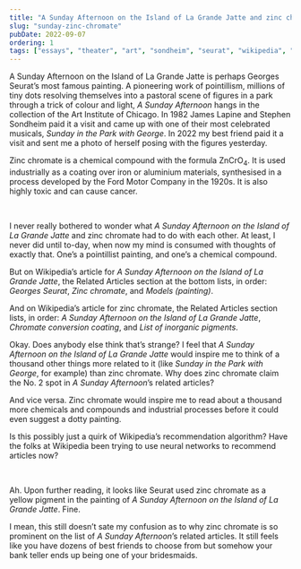 ```yaml
---
title: "A Sunday Afternoon on the Island of La Grande Jatte and zinc chromate"
slug: "sunday-zinc-chromate"
pubDate: 2022-09-07
ordering: 1
tags: ["essays", "theater", "art", "sondheim", "seurat", "wikipedia", "a-sunday-afternoon-on-the-island-of-la-grande-jatte", "zinc-chromate"]
---
```


<span class="small-caps">A Sunday Afternoon on the Island of La Grande Jatte</span> is perhaps Georges Seurat’s most famous painting. A pioneering work of pointillism, millions of tiny dots resolving themselves into a pastoral scene of figures in a park through a trick of colour and light, _A Sunday Afternoon_ hangs in the collection of the Art Institute of Chicago. In 1982 James Lapine and Stephen Sondheim paid it a visit and came up with one of their most celebrated musicals, _Sunday in the Park with George_. In 2022 my best friend paid it a visit and sent me a photo of herself posing with the figures yesterday.

Zinc chromate is a chemical compound with the formula ZnCrO<sub>4</sub>. It is used industrially as a coating over iron or aluminium materials, synthesised in a process developed by the Ford Motor Company in the 1920s. It is also highly toxic and can cause cancer.

<br />

I never really bothered to wonder what _A Sunday Afternoon on the Island of La Grande Jatte_ and zinc chromate had to do with each other. At least, I never did until to-day, when now my mind is consumed with thoughts of exactly that. One’s a pointillist painting, and one’s a chemical compound.

But on Wikipedia’s article for _A Sunday Afternoon on the Island of La Grande Jatte_, the Related Articles section at the bottom lists, in order: _Georges Seurat_, _Zinc chromate_, and _Models (painting)_.

And on Wikipedia’s article for zinc chromate, the Related Articles section lists, in order: _A Sunday Afternoon on the Island of La Grande Jatte_, _Chromate conversion coating_, and _List of inorganic pigments_.

Okay. Does anybody else think that’s strange? I feel that _A Sunday Afternoon on the Island of La Grande Jatte_ would inspire me to think of a thousand other things more related to it (like _Sunday in the Park with George_, for example) than zinc chromate. Why does zinc chromate claim the No. 2 spot in _A Sunday Afternoon_’s related articles? 

And vice versa. Zinc chromate would inspire me to read about a thousand more chemicals and compounds and industrial processes before it could even suggest a dotty painting.

Is this possibly just a quirk of Wikipedia’s recommendation algorithm? Have the folks at Wikipedia been trying to use neural networks to recommend articles now?

<br />

Ah. Upon further reading, it looks like Seurat used zinc chromate as a yellow pigment in the painting of _A Sunday Afternoon on the Island of La Grande Jatte_. Fine.

I mean, this still doesn’t sate my confusion as to why zinc chromate is so prominent on the list of _A Sunday Afternoon_’s related articles. It still feels like you have dozens of best friends to choose from but somehow your bank teller ends up being one of your bridesmaids.